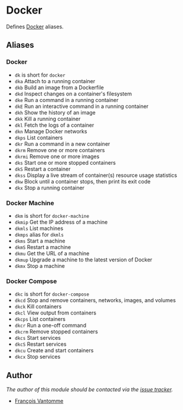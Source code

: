 # Docker

Defines [Docker][1] aliases.

## Aliases

### Docker

  - `dk` is short for `docker`
  - `dka` Attach to a running container
  - `dkb` Build an image from a Dockerfile
  - `dkd` Inspect changes on a container's filesystem
  - `dke` Run a command in a running container
  - `dkE` Run an interactive command in a running container
  - `dkh` Show the history of an image
  - `dkk` Kill a running container
  - `dkl` Fetch the logs of a container
  - `dkn` Manage Docker networks
  - `dkps` List containers
  - `dkr` Run a command in a new container
  - `dkrm` Remove one or more containers
  - `dkrmi` Remove one or more images
  - `dks` Start one or more stopped containers
  - `dkS` Restart a container
  - `dkss` Display a live stream of container(s) resource usage statistics
  - `dkw` Block until a container stops, then print its exit code<Paste>
  - `dkx` Stop a running container

### Docker Machine

  - `dkm` is short for `docker-machine`
  - `dkmip` Get the IP address of a machine
  - `dkmls` List machines
  - `dkmps` alias for `dkmls`
  - `dkms` Start a machine
  - `dkmS` Restart a machine
  - `dkmu` Get the URL of a machine
  - `dkmup` Upgrade a machine to the latest version of Docker
  - `dkmx` Stop a machine

### Docker Compose

  - `dkc` is short for `docker-compose`
  - `dkcd` Stop and remove containers, networks, images, and volumes
  - `dkck` Kill containers
  - `dkcl` View output from containers
  - `dkcps` List containers
  - `dkcr` Run a one-off command
  - `dkcrm` Remove stopped containers
  - `dkcs` Start services
  - `dkcS` Restart services
  - `dkcu` Create and start containers
  - `dkcx` Stop services

## Author

*The author of this module should be contacted via the [issue tracker][2].*

  - [François Vantomme](https://github.com/akarzim)

[1]: https://www.docker.com/
[2]: https://github.com/akarzim/prezto/issues
